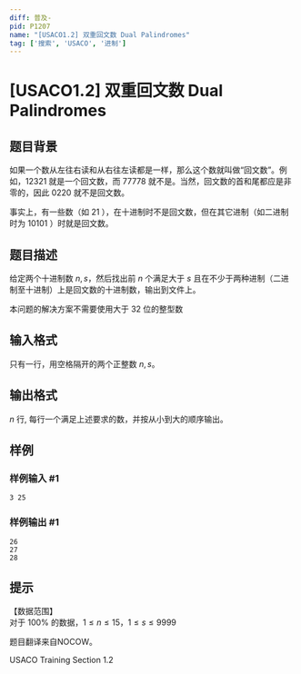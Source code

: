 ```yaml
---
diff: 普及-
pid: P1207
name: "[USACO1.2] 双重回文数 Dual Palindromes"
tag: ['搜索', 'USACO', '进制']
---
```

# [USACO1.2] 双重回文数 Dual Palindromes
## 题目背景

如果一个数从左往右读和从右往左读都是一样，那么这个数就叫做“回文数”。例如，$12321$ 就是一个回文数，而 $77778$ 就不是。当然，回文数的首和尾都应是非零的，因此 $0220$ 就不是回文数。

事实上，有一些数（如 $21$ ），在十进制时不是回文数，但在其它进制（如二进制时为 $10101$ ）时就是回文数。
## 题目描述

给定两个十进制数 $n,s$，然后找出前 $n$ 个满足大于 $s$ 且在不少于两种进制（二进制至十进制）上是回文数的十进制数，输出到文件上。

本问题的解决方案不需要使用大于 $32$ 位的整型数


## 输入格式

只有一行，用空格隔开的两个正整数 $n,s$。

## 输出格式

$n$ 行, 每行一个满足上述要求的数，并按从小到大的顺序输出。

## 样例

### 样例输入 #1
```
3 25

```
### 样例输出 #1
```
26
27
28

```
## 提示

【数据范围】  
对于 $100\%$ 的数据，$1\le n \le 15$，$1\le s \le 9999$

题目翻译来自NOCOW。

USACO Training Section 1.2


